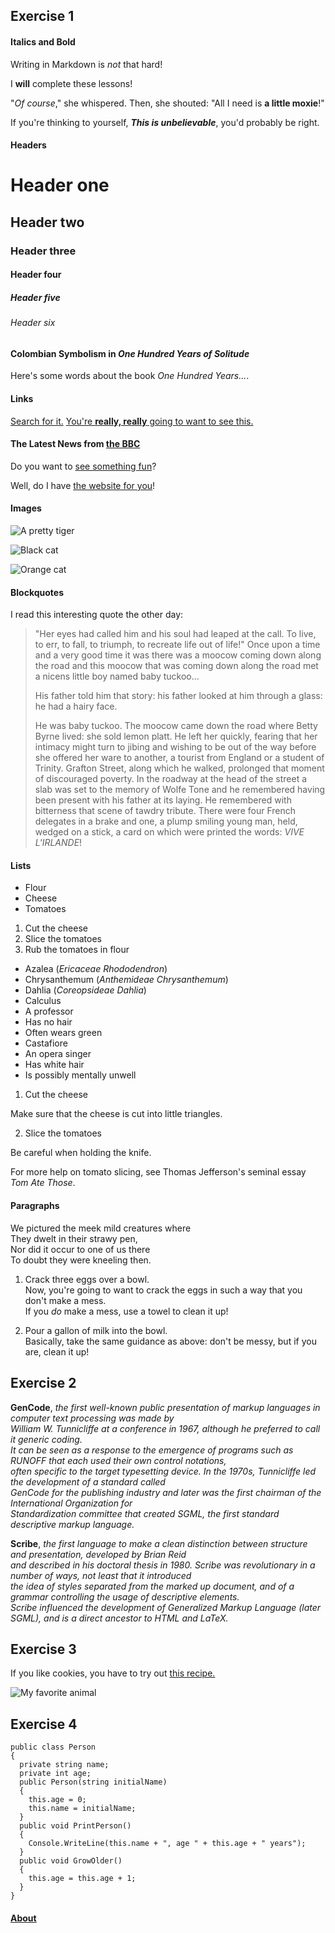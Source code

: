 ## Exercise 1

#### Italics and Bold
Writing in Markdown is _not_ that hard!

I **will** complete these lessons!

"_Of course_," she whispered. Then, she shouted: "All I need is **a little moxie**!"

If you're thinking to yourself, **_This is unbelievable_**, you'd probably be right.

#### Headers
# Header one
## Header two
### Header three
#### Header four
##### Header five
###### Header six
#### Colombian Symbolism in _One Hundred Years of Solitude_

Here's some words about the book _One Hundred Years..._.

#### Links
[Search for it.](www.google.com)
[You're **really, really** going to want to see this.](www.dailykitten.com) 	
#### The Latest News from [the BBC](www.bbc.com/news)
Do you want to [see something fun][a fun place]?

Well, do I have [the website for you][another fun place]!

[a fun place]: www.zombo.com
[another fun place]: www.stumbleupon.com

#### Images
![A pretty tiger](https://upload.wikimedia.org/wikipedia/commons/5/56/Tiger.50.jpg)

![Black cat][Black]

![Orange cat][Orange]

[Black]: https://upload.wikimedia.org/wikipedia/commons/a/a3/81_INF_DIV_SSI.jpg

[Orange]: http://icons.iconarchive.com/icons/google/noto-emoji-animals-nature/256/22221-cat-icon.png


#### Blockquotes
I read this interesting quote the other day:

>"Her eyes had called him and his soul had leaped at the call. To live, to err, to fall, to triumph, to recreate life out of life!"
>Once upon a time and a very good time it was there was a moocow coming down along the road and this moocow that was coming down along the road met a nicens little boy named baby tuckoo...
>
>His father told him that story: his father looked at him through a glass: he had a hairy face.
>
>He was baby tuckoo. The moocow came down the road where Betty Byrne lived: she sold lemon platt.
>He left her quickly, fearing that her intimacy might turn to jibing and wishing to be out of the way before she offered her ware to another, a tourist from England or a student of Trinity. Grafton Street, along which he walked, prolonged that moment of discouraged poverty. In the roadway at the head of the street a slab was set to the memory of Wolfe Tone and he remembered having been present with his father at its laying. He remembered with bitterness that scene of tawdry tribute. There were four French delegates in a brake and one, a plump smiling young man, held, wedged on a stick, a card on which were printed the words: _VIVE L'IRLANDE_!

#### Lists
* Flour
* Cheese
* Tomatoes
1. Cut the cheese
2. Slice the tomatoes
3. Rub the tomatoes in flour
* Azalea (_Ericaceae Rhododendron_)
* Chrysanthemum (_Anthemideae Chrysanthemum_)
* Dahlia (_Coreopsideae Dahlia_)
* Calculus
 * A professor
 * Has no hair
 * Often wears green
* Castafiore
 * An opera singer
 * Has white hair
 * Is possibly mentally unwell
1. Cut the cheese
 
 Make sure that the cheese is cut into little triangles.

2. Slice the tomatoes

 Be careful when holding the knife.
  
 For more help on tomato slicing, see Thomas Jefferson's seminal essay _Tom Ate Those_.

#### Paragraphs
We pictured the meek mild creatures where  
They dwelt in their strawy pen,  
Nor did it occur to one of us there  
To doubt they were kneeling then.
1. Crack three eggs over a bowl.  
Now, you're going to want to crack the eggs in such a way that you don't make a mess.  
If you _do_ make a mess, use a towel to clean it up!

2. Pour a gallon of milk into the bowl.  
Basically, take the same guidance as above: don't be messy, but if you are, clean it up!

## Exercise 2

**GenCode**, _the first well-known public presentation of markup languages in computer text processing was made by  
 William W. Tunnicliffe at a conference in 1967, although he preferred to call it generic coding.   
It can be seen as a response to the emergence of programs such as RUNOFF that each used their own control notations,   
often specific to the target typesetting device. In the 1970s, Tunnicliffe led the development of a standard called   
GenCode for the publishing industry and later was the first chairman of the International Organization for   
Standardization committee that created SGML, the first standard descriptive markup language._

**Scribe**, _the first language to make a clean distinction between structure and presentation, developed by Brian Reid  
 and described in his doctoral thesis in 1980. Scribe was revolutionary in a number of ways, not least that it introduced  
 the idea of styles separated from the marked up document, and of a grammar controlling the usage of descriptive elements.  
 Scribe influenced the development of Generalized Markup Language (later SGML), and is a direct ancestor to HTML and LaTeX._

## Exercise 3

If you like cookies, you have to try out [this recipe.](https://www.youtube.com/watch?v=3vUtRRZG0xY)

![My favorite animal](https://www.mushbarf.com/app/uploads/att-kopa-hund.jpg)

## Exercise 4

    public class Person
    {
      private string name;
      private int age;
      public Person(string initialName)
      {
        this.age = 0;
        this.name = initialName;
      }
      public void PrintPerson()
      {
        Console.WriteLine(this.name + ", age " + this.age + " years");
      }
      public void GrowOlder()
      {
        this.age = this.age + 1;
      }
    }
    
    
#### [About](about.md)
